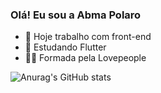 ### Olá! Eu sou a Abma Polaro

- 🔭 Hoje trabalho com front-end
- 🌱 Estudando Flutter
- 👩‍🎓 Formada pela Lovepeople 


![Anurag's GitHub stats](https://github-readme-stats.vercel.app/api?username=abmapolaro&show_icons=true&theme=swift)
